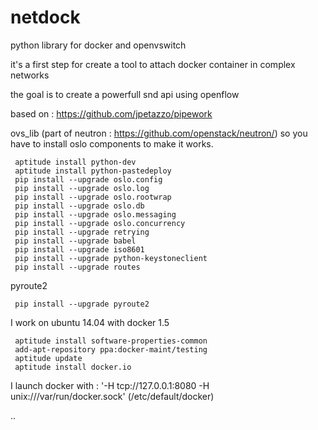 # netdock
python library for docker and openvswitch

it's a first step for create a tool to attach docker container in complex networks

the goal is to create a powerfull snd api using openflow

based on : https://github.com/jpetazzo/pipework

ovs_lib (part of neutron : https://github.com/openstack/neutron/) so you have to install oslo components to make it works.

     aptitude install python-dev  
     aptitude install python-pastedeploy
     pip install --upgrade oslo.config
     pip install --upgrade oslo.log
     pip install --upgrade oslo.rootwrap
     pip install --upgrade oslo.db
     pip install --upgrade oslo.messaging
     pip install --upgrade oslo.concurrency
     pip install --upgrade retrying
     pip install --upgrade babel
     pip install --upgrade iso8601
     pip install --upgrade python-keystoneclient
     pip install --upgrade routes

pyroute2

     pip install --upgrade pyroute2

I work on ubuntu 14.04 with docker 1.5

     aptitude install software-properties-common
     add-apt-repository ppa:docker-maint/testing
     aptitude update
     aptitude install docker.io

I launch docker with : '-H tcp://127.0.0.1:8080 -H unix:///var/run/docker.sock' (/etc/default/docker)

..
